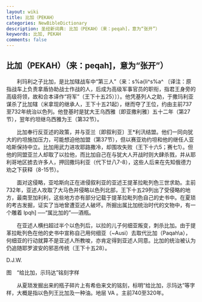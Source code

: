 ```yaml
---
layout: wiki
title: 比加（PEKAH）
categories: NewBibleDictionary
description: 圣经新词典: 比加（PEKAH）（来：peqah]，意为“张开”）
keywords: 比加, PEKAH
comments: false
---
```


## 比加（PEKAH）（来：peqah]，意为“张开”）

　　利玛利之子比加，是比加辖战车中“第三人”（来：s%a{li^s%a^ 〔译注：原指战车上负责拿盾协助战士作战的人，后成为高级军事官员的职衔，指君王身旁的高级将领，故和合本译作“将军”（王下十五25）〕）。他凭基列人之助，于撒玛利亚谋杀了比加辖（米拿现的继承人，王下十五21起），继而夺了王位，约由主前737至732年统治以色列。他登基时是犹大王乌西雅〔即亚撒利雅〕五十二年（第27节），翌年约坦继乌西雅为王（第32节）。

　　比加奉行反亚述的政策，并与亚兰〔即叙利亚〕王*利汛结盟。他们一同向犹大的约坦施加压力，可能想迫他加盟（第37节），但以赛亚劝约坦和他的继任人亚哈斯保持中立。比加用武力进攻耶路撒冷，却围攻失败（王下十六5；赛七1）。但他的同盟亚兰人却取了以拉他，而比加自己在与犹大人开战时则大肆杀戮，并从耶利哥地区掳去许多人，押回撒玛利亚（代下廿八7-8），这些人后来在先知俄德力劝之下获释（8-15节）。

　　面对这侵略，亚哈斯向正在进侵叙利亚的亚述王提革拉毗列色三世求助。主前732年，亚述人攻取了大马色并侵略以色列北部，王下十五29列出了受侵略的地方，最南至加利利，这些地方亦有部分记载于提革拉毗列色自己的史书中。在夏琐的考古发掘，证实了当地曾遭亚述人破坏。所掘出属比加统治时代的文物中，有一个雕着 lpqh] ──“属比加的”──酒瓶。

　　在亚述人横扫超过半个以色列后，以拉的儿子何细亚叛变，刺杀比加。由于提革拉毗列色在他的史书中宣称自己用何细亚（~Ausi）去取代比加（Paqah\a），何细亚的行动就算不是亚述人所教唆，亦肯定得到亚述人同意。比加的统治被认为仍追随耶罗波安的邪恶传统（王下十五28）。

D.J.W.

图　“给比加，示玛达”铭刻字样

　　从夏琐发掘出来的瓶子碎片上有希伯来文的铭刻，标明“给比加，示玛达”等字样，大概是指以色列王比加及一种油。地层 VA 。主前740至320年。










